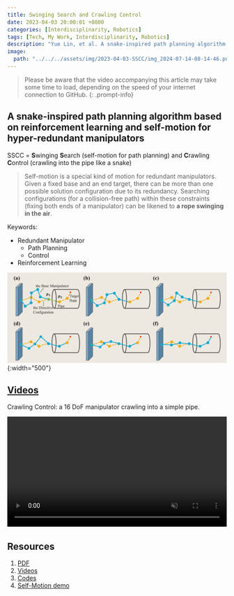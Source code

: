 ```yaml
---
title: Swinging Search and Crawling Control
date: 2023-04-03 20:00:01 +0800
categories: [Interdisciplinarity, Robotics]
tags: [Tech, My Work, Interdisciplinarity, Robotics]
description: "Yue Lin, et al. A snake-inspired path planning algorithm based on reinforcement learning and self-motion for hyper-redundant manipulators. International Journal of Advanced Robotic Systems 2022."
image:
  path: "../../../assets/img/2023-04-03-SSCC/img_2024-07-14-08-14-46.png"
---
```


> Please be aware that the video accompanying this article may take some time to load, depending on the speed of your internet connection to GitHub.
{: .prompt-info}

## A snake-inspired path planning algorithm based on reinforcement learning and self-motion for hyper-redundant manipulators
SSCC = **S**winging **S**earch (self-motion for path planning) and **C**rawling **C**ontrol (crawling into the pipe like a snake)
> Self-motion is a special kind of motion for redundant manipulators. Given a fixed base and an end target, there can be more than one possible solution configuration due to its redundancy. Searching configurations (for a collision-free path) within these constraints (fixing both ends of a manipulator) can be likened to **a rope swinging in the air**.

Keywords:
- Redundant Manipulator
  - Path Planning
  - Control
- Reinforcement Learning

![](../../../assets/img/2023-04-03-SSCC/img_2024-07-14-08-14-46.png){:width="500"}

## [Videos](https://github.com/YueLin301/{{site.baseurl}}/tree/main/assets/my_paper/SSCC)

Crawling Control: a 16 DoF manipulator crawling into a simple pipe.

<video controls autoplay muted loop style="width: 100%;" src="{{ site.baseurl }}/assets/my_paper/SSCC/simple_16_2_speedup.mp4"></video>

## Resources
1. [PDF](https://journals.sagepub.com/doi/pdf/10.1177/17298806221110022)
2. [Videos](https://github.com/YueLin301/{{site.baseurl}}/tree/main/assets/my_paper/SSCC)
3. [Codes](https://github.com/YueLin301/Swinging-Search-Crawling-Control)
4. [Self-Motion demo](https://github.com/YueLin301/Swinging-Search-Crawling-Control)

<object data="{{ site.baseurl }}/assets/my_paper/SSCC/SSCC.pdf" type="application/pdf" width="100%" height="1000px">
</object>